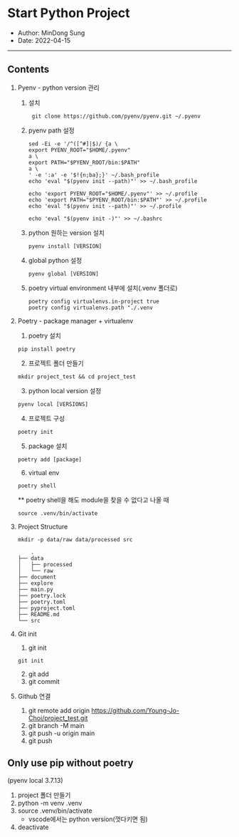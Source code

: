 # Start Python Project

- Author: MinDong Sung
- Date: 2022-04-15

---

## Contents

1. Pyenv - python version 관리

   1. 설치
      ```
       git clone https://github.com/pyenv/pyenv.git ~/.pyenv
      ```
   2. pyenv path 설정

      ```
      sed -Ei -e '/^([^#]|$)/ {a \
      export PYENV_ROOT="$HOME/.pyenv"
      a \
      export PATH="$PYENV_ROOT/bin:$PATH"
      a \
      ' -e ':a' -e '$!{n;ba};}' ~/.bash_profile
      echo 'eval "$(pyenv init --path)"' >> ~/.bash_profile

      echo 'export PYENV_ROOT="$HOME/.pyenv"' >> ~/.profile
      echo 'export PATH="$PYENV_ROOT/bin:$PATH"' >> ~/.profile
      echo 'eval "$(pyenv init --path)"' >> ~/.profile

      echo 'eval "$(pyenv init -)"' >> ~/.bashrc
      ```

   3. python 원하는 version 설치
      ```
      pyenv install [VERSION]
      ```
   4. global python 설정
      ```
      pyenv global [VERSION]
      ```
   5. poetry virtual environment 내부에 설치(.venv 폴더로)
      ```
      poetry config virtualenvs.in-project true
      poetry config virtualenvs.path "./.venv
      ```

2. Poetry - package manager + virtualenv
   1. poetry 설치
   ```
   pip install poetry
   ```
   2. 프로젝트 폴더 만들기
   ```
   mkdir project_test && cd project_test
   ```
   3. python local version 설정
   ```
   pyenv local [VERSIONS]
   ```
   4. 프로젝트 구성
   ```
   poetry init
   ```
   5. package 설치
   ```
   poetry add [package]
   ```
   6. virtual env
   ```
   poetry shell
   ```
   \*\* poetry shell을 해도 module을 찾을 수 없다고 나올 때
   ```
   source .venv/bin/activate
   ```
3. Project Structure

   ```
   mkdir -p data/raw data/processed src
   ```

   ```
       .
   ├── data
   │   ├── processed
   │   └── raw
   ├── document
   ├── explore
   ├── main.py
   ├── poetry.lock
   ├── poetry.toml
   ├── pyproject.toml
   ├── README.md
   └── src
   ```

4. Git init

   1. git init

   ```
   git init
   ```

   2. git add
   3. git commit

5. Github 연결
   1. git remote add origin https://github.com/Young-Jo-Choi/project_test.git
   2. git branch -M main
   3. git push -u origin main
   4. git push

## Only use pip without poetry

(pyenv local 3.7.13)

1. project 폴더 만들기
2. python -m venv .venv
3. source .venv/bin/activate
   - vscode에서는 python version(껏다키면 됨)
4. deactivate
